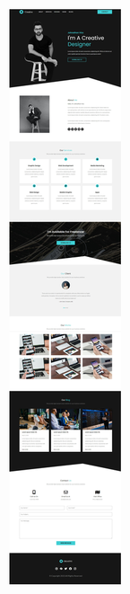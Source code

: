 <a href="https://css-08-portfolio.netlify.app">
  <img src="./design/Portfolio.jpeg" alt="Portfolio">
</a>

